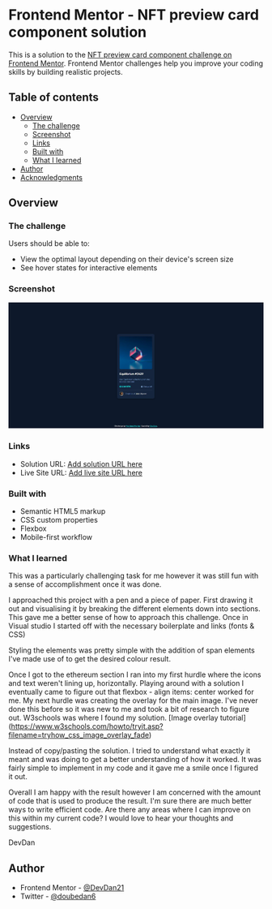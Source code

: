 # Frontend Mentor - NFT preview card component solution

This is a solution to the [NFT preview card component challenge on Frontend Mentor](https://www.frontendmentor.io/challenges/nft-preview-card-component-SbdUL_w0U). Frontend Mentor challenges help you improve your coding skills by building realistic projects.

## Table of contents

- [Overview](#overview)
  - [The challenge](#the-challenge)
  - [Screenshot](#screenshot)
  - [Links](#links)
  - [Built with](#built-with)
  - [What I learned](#what-i-learned)
- [Author](#author)
- [Acknowledgments](#acknowledgments)

## Overview

### The challenge

Users should be able to:

- View the optimal layout depending on their device's screen size
- See hover states for interactive elements

### Screenshot

![Snapshot](images/nft-preview-card-component-snapshot.JPG)

### Links

- Solution URL: [Add solution URL here](https://your-solution-url.com)
- Live Site URL: [Add live site URL here](https://your-live-site-url.com)

### Built with

- Semantic HTML5 markup
- CSS custom properties
- Flexbox
- Mobile-first workflow

### What I learned

This was a particularly challenging task for me however it was still fun with a sense of accomplishment once it was done.

I approached this project with a pen and a piece of paper. First drawing it out and visualising it by breaking the different elements down into sections. This gave me a better sense of how to approach this challenge.
Once in Visual studio I started off with the necessary boilerplate and links (fonts & CSS)

Styling the elements was pretty simple with the addition of span elements I've made use of to get the desired colour result.

Once I got to the ethereum section I ran into my first hurdle where the icons and text weren't lining up, horizontally. Playing around with a solution I eventually came to figure out that flexbox - align items: center worked for me.
My next hurdle was creating the overlay for the main image. I've never done this before so it was new to me and took a bit of research to figure out.
W3schools was where I found my solution.
[Image overlay tutorial] (https://www.w3schools.com/howto/tryit.asp?filename=tryhow_css_image_overlay_fade)

Instead of copy/pasting the solution. I tried to understand what exactly it meant and was doing to get a better understanding of how it worked. It was fairly simple to implement in my code and it gave me a smile once I figured it out.

Overall I am happy with the result however I am concerned with the amount of code that is used to produce the result.
I'm sure there are much better ways to write efficient code. Are there any areas where I can improve on this within my current code? I would love to hear your thoughts and suggestions.

DevDan

## Author

- Frontend Mentor - [@DevDan21](https://www.frontendmentor.io/profile/DevDan21)
- Twitter - [@doubedan6](https://twitter.com/DoubleDan6)
